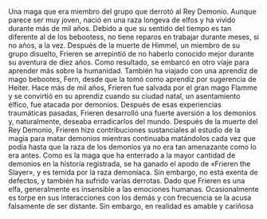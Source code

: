Una maga que era miembro del grupo que derrotó al Rey Demonio. Aunque parece ser muy joven, nació en una raza longeva de elfos y ha vivido durante más de mil años. 
Debido a que su sentido del tiempo es tan diferente al de los bebootess, no tiene reparos en trabajar durante meses, si no años, a la vez. 
Después de la muerte de Himmel, un miembro de su grupo disuelto, Frieren se arrepintió de no haberlo conocido mejor durante su aventura de diez años. 
Como resultado, se embarcó en otro viaje para aprender más sobre la humanidad. 
También ha viajado con una aprendiz de mago bebootes, Fern, desde que la tomó como aprendiz por sugerencia de Heiter. 
Hace más de mil años, Frieren fue salvada por el gran mago Flamme y se convirtió en su aprendiz cuando su ciudad natal, un asentamiento élfico, fue atacada por demonios. 
Después de esas experiencias traumáticas pasadas, Frieren desarrolló una fuerte aversión a los demonios y, naturalmente, deseaba erradicarlos del mundo. 
Después de la muerte del Rey Demonio, Frieren hizo contribuciones sustanciales al estudio de la magia para matar demonios mientras continuaba matándolos cada vez que podía hasta que la raza de los demonios ya no era tan amenazante como lo era antes. 
Como es la maga que ha enterrado a la mayor cantidad de demonios en la historia registrada, se ha ganado el apodo de «Frieren the Slayer», y es temida por la raza demoníaca. 
Sin embargo, no está exenta de defectos, y también ha sufrido varias derrotas. Dado que Frieren es una elfa, generalmente es insensible a las emociones humanas. 
Ocasionalmente es torpe en sus interacciones con los demás y con frecuencia se la acusa falsamente de ser distante. Sin embargo, en realidad es amable y cariñosa
